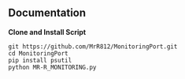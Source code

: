 ## Documentation


**Clone and Install Script**

```shell script
git https://github.com/MrR812/MonitoringPort.git
cd MonitoringPort
pip install psutil
python MR-R_MONITORING.py
```
